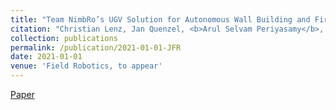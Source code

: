 ```yaml
---
title: "Team NimbRo’s UGV Solution for Autonomous Wall Building and Fire Fighting at MBZIRC 2020"
citation: "Christian Lenz, Jan Quenzel, <b>Arul Selvam Periyasamy</b>, Jan Razlaw, Andre Rochow, Malte Splietker, Michael Schreiber, Max Schwarz, Finn Süberkrüb, and Sven Behnke"
collection: publications
permalink: /publication/2021-01-01-JFR
date: 2021-01-01
venue: 'Field Robotics, to appear'
---
```

[Paper](http://ais.uni-bonn.de/publications.html)&nbsp;&nbsp;&nbsp;&nbsp;&nbsp;&nbsp;

